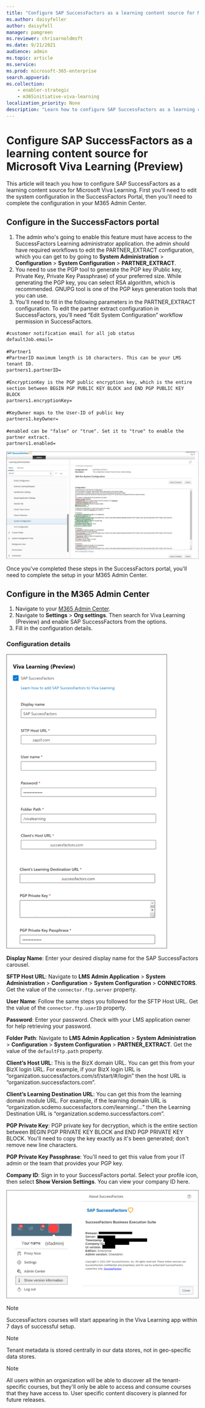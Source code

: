 ```yaml
---
title: "Configure SAP SuccessFactors as a learning content source for Microsoft Viva Learning (Preview)"
ms.author: daisyfeller
author: daisyfell
manager: pamgreen
ms.reviewer: chrisarnoldmsft
ms.date: 9/21/2021
audience: admin
ms.topic: article
ms.service: 
ms.prod: microsoft-365-enterprise
search.appverid: 
ms.collection: 
    - enabler-strategic
    - m365initiative-viva-learning
localization_priority: None
description: "Learn how to configure SAP SuccessFactors as a learning content source for Microsoft Viva Learning (Preview)."
---
```


# Configure SAP SuccessFactors as a learning content source for Microsoft Viva Learning (Preview)

This article will teach you how to configure SAP SuccessFactors as a learning content source for Microsoft Viva Learning. First you'll need to edit the system configuration in the SuccessFactors Portal, then you'll need to complete the configuration in your M365 Admin Center.

## Configure in the SuccessFactors portal

1. The admin who's going to enable this feature must have access to the SuccessFactors Learning administrator application. the admin should have required workflows to edit the PARTNER_EXTRACT configuration, which you can get to by going to **System Administration** > **Configuration** > **System Configuration** > **PARTNER_EXTRACT**.
2. You need to use the PGP tool to generate the PGP key (Public key, Private Key, Private Key Passphrase) of your preferred size. While generating the PGP key, you can select RSA algorithm, which is recommended. GNUPG tool is one of the PGP keys generation tools that you can use.  
3. You'll need to fill in the following parameters in the PARTNER_EXTRACT configuration. To edit the partner extract configuration in SuccessFactors, you'll need “Edit System Configuration” workflow permission in SuccessFactors.

```
#customer notification email for all job status
defaultJob.email=

#Partner1
#PartnerID maximum length is 10 characters. This can be your LMS tenant ID. 
partners1.partnerID=

#EncryptionKey is the PGP public encryption key, which is the entire section between BEGIN PGP PUBLIC KEY BLOCK and END PGP PUBLIC KEY BLOCK 
partners1.encryptionKey=

#KeyOwner maps to the User-ID of public key 
partners1.keyOwner=

#enabled can be "false" or "true". Set it to "true" to enable the partner extract. 
partners1.enabled=
```

![Image of the PARTNER_EXTRACT configuration settings filled in](media/sap-1.png)

Once you've completed these steps in the SuccessFactors portal, you'll need to complete the setup in your M365 Admin Center.

## Configure in the M365 Admin Center

1. Navigate to your [M365 Admin Center](https://admin.microsoft.com).
2. Navigate to **Settings** > **Org settings**. Then search for Viva Learning (Preview) and enable SAP SuccessFactors from the options.
3. Fill in the configuration details.

### Configuration details

![Image of the configuration details filled in in the M365 Admin Center](media/sap-2.png)

**Display Name**: Enter your desired display name for the SAP SuccessFactors carousel.

**SFTP Host URL**: Navigate to **LMS Admin Application** > **System Administration** > **Configuration** > **System Configuration** > **CONNECTORS**. Get the value of the `connector.ftp.server` property.

**User Name**: Follow the same steps you followed for the SFTP Host URL. Get the value of the `connector.ftp.userID` property.

**Password**: Enter your password. Check with your LMS application owner for help retrieving your password.

**Folder Path**: Navigate to **LMS Admin Application** > **System Administration** > **Configuration** > **System Configuration** > **PARTNER_EXTRACT**. Get the value of the `defaultFtp.path` property.

**Client’s Host URL**: This is the BizX domain URL. You can get this from your BizX login URL. For example, if your BizX login URL is “organization.successfactors.com/sf/start/#/login” then the host URL is “organization.successfactors.com”.

**Client’s Learning Destination URL**: You can get this from the learning domain module URL. For example, if the learning domain URL is “organization.scdemo.successfactors.com/learning/...” then the Learning Destination URL is “organization.scdemo.successfactors.com”.

**PGP Private Key**: PGP private key for decryption, which is the entire section between BEGIN PGP PRIVATE KEY BLOCK and END PGP PRIVATE KEY BLOCK. You'll need to copy the key exactly as it's been generated; don't remove new line characters.

**PGP Private Key Passphrase**: You'll need to get this value from your IT admin or the team that provides your PGP key.

**Company ID**: Sign in to your SuccessFactors portal. Select your profile icon, then select **Show Version Settings**. You can view your company ID here.

![Image of the steps to find your company ID](media/sap-3.png)

>[!Note]
> SuccessFactors courses will start appearing in the Viva Learning app within 7 days of successful setup.

>[!Note]
> Tenant metadata is stored centrally in our data stores, not in geo-specific data stores.

>[!Note]
> All users within an organization will be able to discover all the tenant-specific courses, but they'll only be able to access and consume courses that they have access to. User specific content discovery is planned for future releases.
